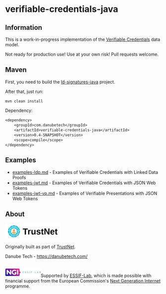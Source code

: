 # verifiable-credentials-java

## Information

This is a work-in-progress implementation of the [Verifiable Credentials](https://w3c.github.io/vc-data-model/) data model.

Not ready for production use! Use at your own risk! Pull requests welcome.

## Maven

First, you need to build the [ld-signatures-java](https://github.com/WebOfTrustInfo/ld-signatures-java) project.

After that, just run:

	mvn clean install

Dependency:

	<dependency>
		<groupId>com.danubetech</groupId>
		<artifactId>verifiable-credentials-java</artifactId>
		<version>0.4-SNAPSHOT</version>
		<scope>compile</scope>
	</dependency>

## Examples

 * [examples-ldp.md](examples-ldp.md) - Examples of Verifiable Credentials with Linked Data Proofs
 * [examples-jwt.md](examples-jwt.md) - Examples of Verifiable Credentials with JSON Web Tokens
 * [examples-jwt-vp.md](examples-jwt-vp.md) - Examples of Verifiable Presentations with JSON Web Tokens

## About

![TrustNet Logo](https://raw.githubusercontent.com/danubetech/verifiable-credentials-java/master/docs/trustnet-logo.png)

Originally built as part of [TrustNet](http://trustnet.fi/).

Danube Tech - https://danubetech.com/

<br clear="left" />

<img align="left" src="https://raw.githubusercontent.com/danubetech/verifiable-credentials-java/master/docs/logo-ngi-essiflab.png" width="115">

Supported by [ESSIF-Lab](https://essif-lab.eu/), which is made possible with financial support from the European Commission's [Next Generation Internet](https://ngi.eu/) programme.
